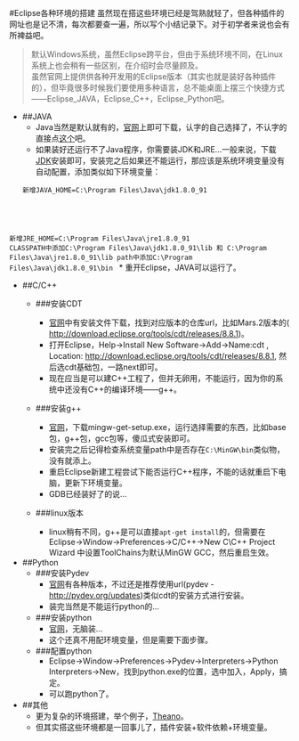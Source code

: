 #Eclipse各种环境的搭建
虽然现在搭这些环境已经是驾熟就轻了，但各种插件的网址也是记不清，每次都要查一遍，所以写个小结记录下。对于初学者来说也会有所裨益吧。  

>  默认Windows系统，虽然Eclipse跨平台，但由于系统环境不同，在Linux系统上也会稍有一些区别，在介绍时会尽量顾及。  
>  虽然官网上提供供各种开发用的Eclipse版本（其实也就是装好各种插件的），但毕竟很多时候我们要使用多种语言，总不能桌面上摆三个快捷方式——Eclipse\_JAVA，Eclipse\_C++，Eclipse\_Python吧。
 
* ##JAVA
	*  Java当然是默认就有的，[官网](http://www.eclipse.org/downloads/)上即可下载，认字的自己选择了，不认字的直接点[这个](http://www.eclipse.org/downloads/download.php?file=/technology/epp/downloads/release/mars/2/eclipse-java-mars-2-win32-x86_64.zip)吧。  
	* 如果装好还运行不了Java程序，你需要装JDK和JRE...一般来说，下载[JDK](http://www.oracle.com/technetwork/java/javase/downloads/index.html)安装即可，安装完之后如果还不能运行，那应该是系统环境变量没有自动配置，添加类似如下环境变量：
	<pre><code>新增JAVA_HOME=C:\Program Files\Java\jdk1.8.0_91
新增JRE_HOME=C:\Program Files\Java\jre1.8.0_91
CLASSPATH中添加C:\Program Files\Java\jdk1.8.0_91\lib 和 C:\Program Files\Java\jre1.8.0_91\lib
path中添加C:\Program Files\Java\jdk1.8.0_91\bin
	</code></pre>
	* 重开Eclipse，JAVA可以运行了。
* ##C/C++
	* ###安装CDT
		* [官网](http://www.eclipse.org/cdt/downloads.php)中有安装文件下载，找到对应版本的仓库url，比如Mars.2版本的( http://download.eclipse.org/tools/cdt/releases/8.8.1)。
		* 打开Eclipse，Help->Install New Software->Add->Name:cdt , Location: http://download.eclipse.org/tools/cdt/releases/8.8.1, 然后选cdt基础包，一路next即可。
		* 现在应当是可以建C++工程了，但并无卵用，不能运行，因为你的系统中还没有C++的编译环境——g++。

	* ###安装g++
		* [官网](https://sourceforge.net/projects/mingw/files/Installer/)，下载mingw-get-setup.exe，运行选择需要的东西，比如base包，g++包，gcc包等，傻瓜式安装即可。
		* 安装完之后记得检查系统变量path中是否存在`C:\MinGW\bin`类似物，没有就添上。
		* 重启Eclipse新建工程尝试下能否运行C++程序，不能的话就重启下电脑，更新下环境变量。
		* GDB已经装好了的说...	

	* ###linux版本
		* linux稍有不同，g++是可以直接`apt-get install`的，但需要在Eclipse->Window->Preferences->C/C++->New C\C++ Project Wizard 中设置ToolChains为默认MinGW GCC，然后重启生效。 
* ##Python
	* ###安装Pydev
		* [官网](https://sourceforge.net/projects/pydev/files/pydev/)有各种版本，不过还是推荐使用url(pydev - http://pydev.org/updates)类似cdt的安装方式进行安装。
		* 装完当然是不能运行python的...
	* ###安装python
		* [官网](https://www.python.org/downloads/)，无脑装...
		* 这个还真不用配环境变量，但是需要下面步骤。
	* ###配置python
		* Eclipse->Window->Preferences->Pydev->Interpreters->Python Interpreters->New，找到python.exe的位置，选中加入，Apply，搞定。
		* 可以跑python了。
* ##其他
	* 更为复杂的环境搭建，举个例子，[Theano](https://zhyack.github.io/posts/2016_05_26-Configurate-Theano-On-Windows.html)。
	* 但其实搭这些环境都是一回事儿了，插件安装+软件依赖+环境变量。
	